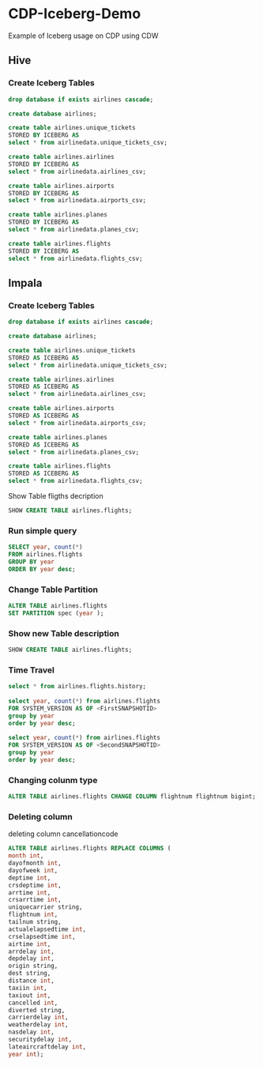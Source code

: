 # CDP-Iceberg-Demo
Example of Iceberg usage on CDP using CDW


## Hive

### Create Iceberg Tables

```sql
drop database if exists airlines cascade;

create database airlines;

create table airlines.unique_tickets
STORED BY ICEBERG AS
select * from airlinedata.unique_tickets_csv;

create table airlines.airlines
STORED BY ICEBERG AS
select * from airlinedata.airlines_csv;

create table airlines.airports
STORED BY ICEBERG AS
select * from airlinedata.airports_csv;

create table airlines.planes
STORED BY ICEBERG AS
select * from airlinedata.planes_csv;

create table airlines.flights
STORED BY ICEBERG AS
select * from airlinedata.flights_csv;

```

## Impala

### Create Iceberg Tables

```sql
drop database if exists airlines cascade;

create database airlines;

create table airlines.unique_tickets
STORED AS ICEBERG AS
select * from airlinedata.unique_tickets_csv;

create table airlines.airlines
STORED AS ICEBERG AS
select * from airlinedata.airlines_csv;

create table airlines.airports
STORED AS ICEBERG AS
select * from airlinedata.airports_csv;

create table airlines.planes
STORED AS ICEBERG AS
select * from airlinedata.planes_csv;

create table airlines.flights
STORED AS ICEBERG AS
select * from airlinedata.flights_csv;

```

Show Table fligths decription

```sql
SHOW CREATE TABLE airlines.flights;
```

### Run simple query

```sql
SELECT year, count(*) 
FROM airlines.flights
GROUP BY year
ORDER BY year desc;

```

### Change Table Partition

```sql
ALTER TABLE airlines.flights
SET PARTITION spec (year );
```

### Show new Table description

```sql
SHOW CREATE TABLE airlines.flights;
```

### Time Travel


```sql
select * from airlines.flights.history;
 
select year, count(*) from airlines.flights
FOR SYSTEM_VERSION AS OF <FirstSNAPSHOTID>
group by year
order by year desc;
  
select year, count(*) from airlines.flights
FOR SYSTEM_VERSION AS OF <SecondSNAPSHOTID>
group by year
order by year desc;
```


### Changing colunm type

```sql
ALTER TABLE airlines.flights CHANGE COLUMN flightnum flightnum bigint;
```

### Deleting column

deleting column cancellationcode

```sql
ALTER TABLE airlines.flights REPLACE COLUMNS ( 
month int,
dayofmonth int,
dayofweek int,
deptime int,
crsdeptime int,
arrtime int,
crsarrtime int,
uniquecarrier string,
flightnum int,
tailnum string,
actualelapsedtime int,
crselapsedtime int,
airtime int,
arrdelay int,
depdelay int,
origin string,
dest string,
distance int,
taxiin int,
taxiout int,
cancelled int,
diverted string,
carrierdelay int,
weatherdelay int,
nasdelay int,
securitydelay int,
lateaircraftdelay int,
year int);
```
